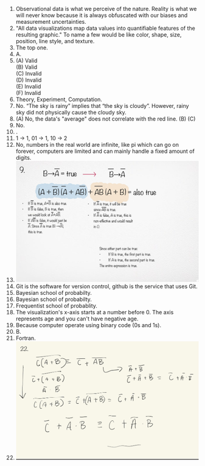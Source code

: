 1. Observational data is what we perceive of the nature. Reality is what we will never know because it is always obfuscated with our biases and measurement uncertainties.  
2. "All data visualizations map data values into quantifiable features of the resulting
graphic." To name a few would be like color, shape, size, position, line style, and texture.  
3. The top one.
4. A.
5. (A) Valid  
   (B) Valid  
   (C) Invalid  
   (D) Invalid  
   (E) Invalid  
   (F) Invalid
6. Theory, Experiment, Computation.
7. No. “The sky is rainy” implies that “the sky is cloudy”. However, rainy sky did not physically cause the cloudy sky.
8. (A) No, the data's "average" does not correlate with the red line.
   (B)
   (C) 
9. No.
10. .
11. 1 -> 1, 01 -> 1, 10 -> 2  
12. No, numbers in the real world are infinite, like pi which can go on forever, computers are limited and can mainly handle a fixed amount of digits.
13. ![Question 13](./HW49.jpg)
14. Git is the software for version control, github is the service that uses Git.
15. Bayesian school of probabilty.
16. Bayesian school of probabilty.
17. Frequentist school of probablity.
18. The visualization's x-axis starts at a number before 0. The axis represents age and you can't have negative age.
19. Because computer operate using binary code (0s and 1s).
20. B.
21. Fortran.
22. ![Question 22](./Final22.jpeg)

